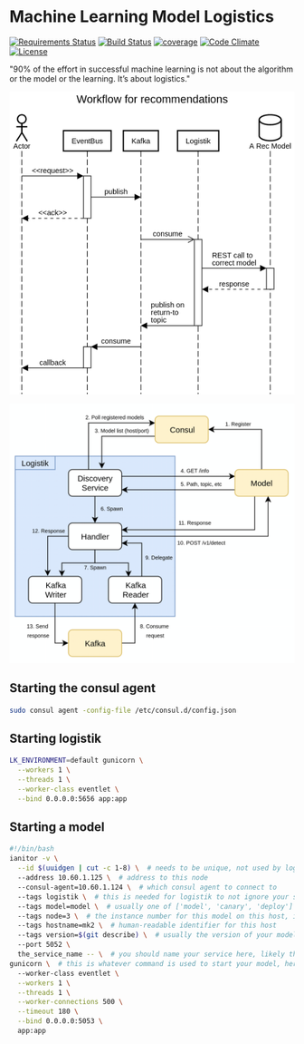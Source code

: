 # Machine Learning Model Logistics

[![Requirements Status](https://requires.io/github/thenetcircle/logistik/requirements.svg?branch=master)](https://requires.io/github/thenetcircle/logistik/requirements/?branch=master)
[![Build Status](https://travis-ci.org/thenetcircle/logistik.svg?branch=master)](https://travis-ci.org/thenetcircle/logistik)
[![coverage](https://codecov.io/gh/thenetcircle/logistik/branch/master/graph/badge.svg)](https://codecov.io/gh/thenetcircle/logistik)
[![Code Climate](https://codeclimate.com/github/thenetcircle/logistik/badges/gpa.svg)](https://codeclimate.com/github/thenetcircle/logistik)
[![License](https://img.shields.io/github/license/thenetcircle/logistik.svg)](LICENSE)

"90% of the effort in successful machine learning is not about the algorithm or the model or the learning. It’s about logistics."

![Flow](docs/workflow-for-recs.png)

<a href="docs/diagram.png"><img src="docs/diagram.png" width="570" alt="Diagram"></a>

## Starting the consul agent

```bash
sudo consul agent -config-file /etc/consul.d/config.json
```

## Starting logistik

```bash
LK_ENVIRONMENT=default gunicorn \
  --workers 1 \
  --threads 1 \
  --worker-class eventlet \
  --bind 0.0.0.0:5656 app:app
```

## Starting a model

```bash
#!/bin/bash
ianitor -v \
  --id $(uuidgen | cut -c 1-8) \  # needs to be unique, not used by logistik
  --address 10.60.1.125 \  # address to this node
  --consul-agent=10.60.1.124 \  # which consul agent to connect to
  --tags logistik \  # this is needed for logistik to not ignore your service in consul
  --tags model=model \  # usually one of ['model', 'canary', 'deploy']
  --tags node=3 \  # the instance number for this model on this host, if you run more than one
  --tags hostname=mk2 \  # human-readable identifier for this host
  --tags version=$(git describe) \  # usually the version of your model, using the git tag here
  --port 5052 \
  the_service_name -- \  # you should name your service here, likely the name of your model
gunicorn \  # this is whatever command is used to start your model, here we're using gunicorn
  --worker-class eventlet \
  --workers 1 \
  --threads 1 \
  --worker-connections 500 \
  --timeout 180 \
  --bind 0.0.0.0:5053 \
  app:app
```
